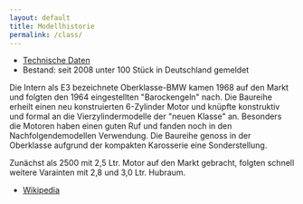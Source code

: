 ```yaml
---
layout: default
title: Modellhistorie
permalink: /class/
---
```


* [Technische Daten](https://de.wikipedia.org/wiki/BMW_E3#Motoren)
* Bestand: seit 2008 unter 100 Stück in Deutschland gemeldet


Die Intern als E3 bezeichnete Oberklasse-BMW kamen 1968 auf den Markt und folgten den 1964 eingestellten "Barockengeln" nach. Die Baureihe erheilt einen neu konstruierten 6-Zylinder Motor und knüpfte konstruktiv und formal an die Vierzylindermodelle der "neuen Klasse" an. Besonders die Motoren haben einen guten Ruf und fanden noch in den Nachfolgendemodellen Verwendung. Die Baureihe genoss in der Oberklasse aufgrund der kompakten Karosserie eine Sonderstellung.

Zunächst als 2500 mit 2,5 Ltr. Motor auf den Markt gebracht, folgten schnell weitere Varainten mit 2,8 und 3,0 Ltr. Hubraum.

* [Wikipedia](https://de.wikipedia.org/wiki/BMW_E3)


